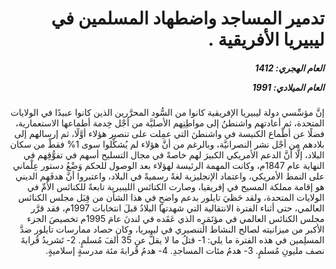 <h1 dir="rtl">تدمير المساجد واضطهاد المسلمين في ليبيريا الأفريقية .</h1>

<h5 dir="rtl">العام الهجري:  1412

العام الميلادي: 1991

</h5>

<p dir="rtl">إنَّ مؤسِّسي دولة ليبيريا الإفريقية كانوا من السُّود المحرَّرين الذين كانوا عبيدًا في الولايات المتحدة، ثم أعادتهم واشنطنُ إلى مواطِنِهم الأصليَّة من أجْل خِدمة أطماعها الاستعمارية، فضلًا عن أطْماع الكنيسة في واشنطنَ التي عمِلت على تنصير هؤلاء أوَّلًا، ثم إرسالهم إلى بلادهم من أجْل نشر النصرانيَّة، وبالرغم من أنَّ هؤلاء لم يُشكِّلوا سوى 1% فقطْ من سكان البلاد، إلَّا أنَّ الدعم الأمريكي الكبيرَ لهم خاصةً في مجال التسليح أسهم في تفوُّقِهم في النهاية عام 1847م، وكانت المهمة الرئيسة لهؤلاء بعد الوصول للحكم وَضْعُ دستور عِلْماني على النمط الأمريكي، واعتماد الإنجليزية لغةً رسميةً في البلاد، واعتبروا أنَّ هدفَهم الديني هو إقامة مملكة المسيح في إفريقيا، وصارت الكنائس الليبيرية تابعةً للكنائس الأمِّ في الولايات المتحدة، ولقد حَظيَ تايلور بدعم واضحٍ في هذا الشأن من قِبَل مجلس الكنائس العالمي، حتى أثناء الفترة الانتقالية التي شهدتها البلادُ قبلَ انتخابات 1997م، فقد قرَّر مجلس الكنائس العالمي في مؤتَمَرِه الذي عَقَده في لندنَ عامَ 1995م تخصيصَ الجزء الأكبر من ميزانيته لصالح النشاط التنصيري في ليبيريا، وكان حصاد ممارسات تايلور ضدَّ المسلِمين في هذه الفترة ما يلي: 
1- قتلُ ما لا يقلُّ عن 35 ألفَ مُسلمٍ.
2- تَشريدُ قُرابةَ نصف مليونِ مُسلمٍ.
3- هدمُ مئات المساجدِ.
4- هدمُ قُرابةَ مئة مدرسةٍ إسلاميةٍ.</p></br>
